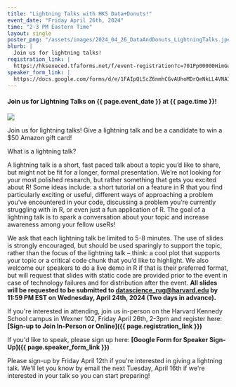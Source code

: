 ```yaml
---
title: "Lightning Talks with HKS Data+Donuts!"
event_date: "Friday April 26th, 2024"
time: "2-3 PM Eastern Time"
layout: single
poster_png: "/assets/images/2024_04_26_DataAndDonuts_LightningTalks.jpeg"
blurb: |
  Join us for lightning talks!
registration_link: |
  https://hksexeced.tfaforms.net/f/event-registration?c=701Pp00000HimGuIAJ
speaker_form_link: |
  https://docs.google.com/forms/d/e/1FAIpQLScZ6nmhCGvAUhoMDrQeNkLL4VNAIW4Cu6XoxZt3JrPpFzAlKQ/viewform?usp=sf_link
---
```


#### Join us for Lightning Talks on {{ page.event_date }} at {{ page.time }}!

<a href="{{ page.registration_link }}"><img src="{{ page.poster_png }}"></a>

Join us for lightning talks!  Give a lightning talk and be a candidate to win a $50 Amazon gift card! 

What is a lightning talk? 

A lightning talk is a short, fast paced talk about a topic you’d like to share, but might not be fit for a longer, formal presentation. We’re not looking for your most polished research, but rather something that gets you excited about R! Some ideas include: a short tutorial on a feature in R that you find particularly exciting or useful, different ways of approaching a problem you’ve encountered in your code, discussing a problem you’re currently struggling with in R, or even just a fun application of R. The goal of a lightning talk is to spark a conversation about your topic and increase awareness among your fellow useRs! 

We ask that each lightning talk be limited to 5-8 minutes. The use of slides is strongly encouraged, but should be used sparingly to support the topic, rather than the focus of the lightning talk – think:  a cool plot that supports your topic or a critical code chunk that you’d like to highlight. We also welcome our speakers to do a live demo in R if that is their preferred format, but will request that slides with static code are provided prior to the event in case of technology failures and for distribution after the event. **All slides will be requested to be submitted to <datascience_rug@harvard.edu> by 11:59 PM EST on Wednesday, April 24th, 2024 (Two days in advance).**

If you're interested in attending, join us in-person on the Harvard Kennedy School campus in Wexner 102, Friday April 26th, 2-3pm and register here: 
**[Sign-up to Join In-Person or Online]({{ page.registration_link }})**

If you'd like to speak, please sign up here: 
**[Google Form for Speaker Sign-Up]({{ page.speaker_form_link }})**

Please sign-up by Friday April 12th if you're interested in giving a lightning talk. We'll let you know by email the next Tuesday, April 16th if we're interested in your talk so you can start preparing!
